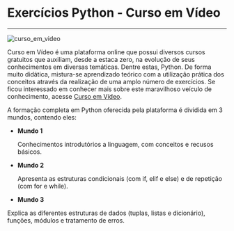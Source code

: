 # Exercícios Python - Curso em Vídeo
***
![curso_em_video](C:\Users\lucas\workspace\python_curso_em_video\image\cursoemvideo-logo.png)

Curso em Vídeo é uma plataforma online que
possui diversos cursos gratuitos que auxiliam, desde a estaca zero, 
na evolução de seus conhecimentos em diversas temáticas. Dentre estas, Python.
De forma muito didática, mistura-se aprendizado teórico com a utilização prática
dos conceitos através da realização de uma amplo número de exercícios. 
Se ficou interessado em conhecer mais sobre este maravilhoso veículo de conhecimento, acesse 
[Curso em Vídeo](https://www.cursoemvideo.com/).



A formação completa em Python oferecida pela plataforma é dividida
em 3 mundos, contendo eles:

* **Mundo 1**


  Conhecimentos introdutórios a linguagem, com conceitos e recusos básicos.


* **Mundo 2**

  
  Apresenta as estruturas condicionais (com if, elif e else) e de repetição (com for e while). 


* **Mundo 3**
   

Explica as diferentes estruturas de dados (tuplas, listas e dicionário), funções, módulos e tratamento de erros.